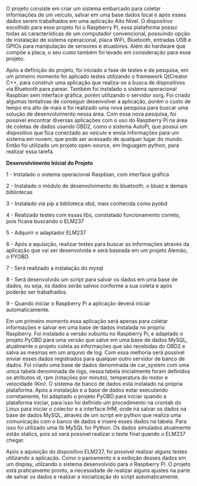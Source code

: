 O projeto consiste em criar um sistema embarcado para coletar informações de um veiculo, salvar
em uma base dados local e após esses dados serem trabalhados em uma aplicação Alto Nível.
O dispositivo escolhido para esse projeto foi o Raspberry Pi, essa plataforma possui todas as características de um computador convencional, possuindo opção de instalação de sistema operacional, placa WiFi, Bluetooth, entradas USB e GPIOs para manipulação de sensores e atuadores. Além do hardware que compõe a placa, o seu custo também foi levado em consideração para esse projeto. 

Após a definição do projeto, foi iniciado a fase de testes e de pesquisa, em um primeiro momento foi aplicado testes utilizando o framework QtCreator C++, para construir uma aplicação que realiza-se a busca de dispositivos via Bluetooth para parear. Também foi instalado o sistema operacional Raspbian sem interface gráfica, porém utilizando o servidor xorg. Foi criado algumas tentativas de conseguir desenvolver a aplicação, porém o custo de tempo era alto de mais e foi realizado uma nova pesquisa para buscar uma solução de desenvolvimento nessa área. Com essa nova pesquisa, foi possível encontrar diversas aplicações com o uso do Raspberry Pi na área de coletas de dados usando OBD2, como o sistema AutoPi, que possui um dispositivo que fica conectado ao veículo e envia informações para um sistema em nuvem, que pode ser acessado de qualquer lugar do mundo. Então foi utilizado um projeto open-source, em linguagem python, para realizar essa tarefa.

**Desenvolvimento Inicial do Projeto**

1 - Instalado o sistema operacional Raspbian, com interface gráfica

2 - Instalado o módulo de desenvolvimento do bluetooth, o bluez e demais bibliotecas

3 - Instalado via pip a biblioteca obd, mais conhecida como pyobd

4 - Realizado testes com essas libs, constatado funcionamento correto, pois ficava buscando o ELM237

5 - Adquirir o adaptador ELM237

6 - Após a aquisição, realizar testes para buscar as informações através da aplicação que vai ser desenvolvida e será baseada em um projeto Alemão, o PYOBD.

7 - Será realizado a instalação do mysql

8 - Será desenvolvido um script para salvar os dados em uma base de dados, ou seja, os dados serão salvos conforme a sua coleta e após poderão ser trabalhados.

9 - Quando iniciar o Raspberry Pi a aplicação deverá iniciar automaticamente.

Em um primeiro momento essa aplicação será apenas para coletar informações e salvar em uma base de dados instalada no próprio Raspberry.
Foi instalado a versão xubuntu no Raspberry Pi, e adaptado o projeto PyOBD para uma versão que salve em uma base de dados MySQL, atualmente o projeto coleta as informações que são recebidas do OBD2 e salva as mesmas em um arquivo de log. Com essa melhoria será possível enviar esses dados registrados para qualquer outro servidor de banco de dados.
Foi criado uma base de dados denominada de car_system com uma unica tabela denominada de logs, nessa tabela inicialmente foram definidos os atributos id, rpm (rotações por minuto), temperatura do motor e velocidade (Km). O sistema de banco de dados está instalado na própria plataforma. Após a instalação e a base de dados estar executando corretamente, foi adaptado o projeto PyOBD para iniciar quando a plataforma iniciar, para isso foi definido um procedimento na crontab do Linux para iniciar o colector e a interface IHM, onde irá salvar os dados na base de dados MySQL, através de um script em python que realiza uma comunicação com o banco de dados e insere esses dados na tabela. Para isso foi utilizado uma lib MySQL for Python. Os dados simulados atualmente estão statics, pois só será possível realizar o teste final quando o ELM237 chegar.

Após a aquisição do dispositivo ELM237, foi possível realizar alguns testes utilizando a aplicação. Como o pareamento e a exibição desses dados em um display, utilzando o sistema desenvolvido para o Raspberry Pi. O projeto está praticamente pronto, a necessidade de realizar alguns ajustes na parte de salvar os dados e realizar a inicialização do script automaticamente.

